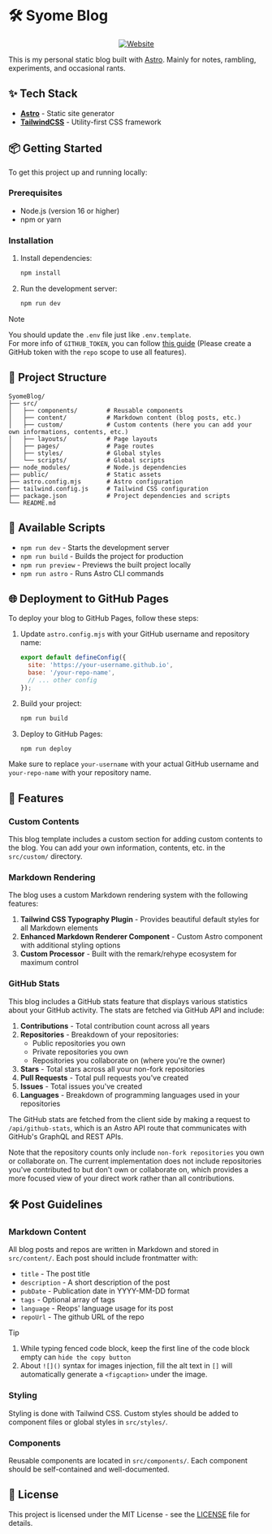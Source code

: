 # 🛠️ Syome Blog
<p align="center">
  <a href="https://www.syome.top/" target="_blank">
    <img src="https://img.shields.io/badge/visit%20syome-view-88C0D0?style=for-the-badge&logo=google-chrome&logoColor=white" alt="Website"/>
  </a>
</p>

This is my personal static blog built with [Astro](https://astro.build/). Mainly for notes, rambling, experiments, and occasional rants.

## ✨ Tech Stack

- **[Astro](https://astro.build/)** - Static site generator
- **[TailwindCSS](https://tailwindcss.com/)** - Utility-first CSS framework

## 📦 Getting Started

To get this project up and running locally:

### Prerequisites

- Node.js (version 16 or higher)
- npm or yarn

### Installation

1. Install dependencies:
   ```bash
   npm install
   ```

2. Run the development server:
   ```bash
   npm run dev
   ```

> [!NOTE]
> You should update the `.env` file just like `.env.template`. \
> For more info of `GITHUB_TOKEN`, you can follow [this guide](token-generate.md) (Please create a GitHub token with the `repo` scope to use all features).

## 📁 Project Structure

```
SyomeBlog/
├── src/
│   ├── components/        # Reusable components
│   ├── content/           # Markdown content (blog posts, etc.)
│   ├── custom/            # Custom contents (here you can add your own informations, contents, etc.)
│   ├── layouts/           # Page layouts
│   ├── pages/             # Page routes
│   ├── styles/            # Global styles
│   └── scripts/           # Global scripts
├── node_modules/          # Node.js dependencies
├── public/                # Static assets
├── astro.config.mjs       # Astro configuration
├── tailwind.config.js     # Tailwind CSS configuration
├── package.json           # Project dependencies and scripts
└── README.md
```

## 🚀 Available Scripts

- `npm run dev` - Starts the development server
- `npm run build` - Builds the project for production
- `npm run preview` - Previews the built project locally
- `npm run astro` - Runs Astro CLI commands

## 🌐 Deployment to GitHub Pages

To deploy your blog to GitHub Pages, follow these steps:

1. Update `astro.config.mjs` with your GitHub username and repository name:
   ```js
   export default defineConfig({
     site: 'https://your-username.github.io',
     base: '/your-repo-name',
     // ... other config
   });
   ```

2. Build your project:
   ```bash
   npm run build
   ```

3. Deploy to GitHub Pages:
   ```bash
   npm run deploy
   ```

Make sure to replace `your-username` with your actual GitHub username and `your-repo-name` with your repository name.

## 🎨 Features

### Custom Contents
This blog template includes a custom section for adding custom contents to the blog. You can add your own information, contents, etc. in the `src/custom/` directory.

### Markdown Rendering

The blog uses a custom Markdown rendering system with the following features:

1. **Tailwind CSS Typography Plugin** - Provides beautiful default styles for all Markdown elements
2. **Enhanced Markdown Renderer Component** - Custom Astro component with additional styling options
3. **Custom Processor** - Built with the remark/rehype ecosystem for maximum control

### GitHub Stats

This blog includes a GitHub stats feature that displays various statistics about your GitHub activity. The stats are fetched via GitHub API and include:

1. **Contributions** - Total contribution count across all years
2. **Repositories** - Breakdown of your repositories:
   - Public repositories you own
   - Private repositories you own
   - Repositories you collaborate on (where you're the owner)
3. **Stars** - Total stars across all your non-fork repositories
4. **Pull Requests** - Total pull requests you've created
5. **Issues** - Total issues you've created
6. **Languages** - Breakdown of programming languages used in your repositories

The GitHub stats are fetched from the client side by making a request to `/api/github-stats`, which is an Astro API route that communicates with GitHub's GraphQL and REST APIs.

Note that the repository counts only include `non-fork repositories` you own or collaborate on. The current implementation does not include repositories you've contributed to but don't own or collaborate on, which provides a more focused view of your direct work rather than all contributions.

## 🛠️ Post Guidelines

### Markdown Content

All blog posts and repos are written in Markdown and stored in `src/content/`. Each post should include frontmatter with:

- `title` - The post title
- `description` - A short description of the post
- `pubDate` - Publication date in YYYY-MM-DD format
- `tags` - Optional array of tags
- `language` - Reops' language usage for its post
- `repoUrl` - The github URL of the repo

> [!TIP]
> 1. While typing fenced code block, keep the first line of the code block empty can `hide the copy button`
> 2. About `![]()` syntax for images injection, fill the alt text in `[]` will automatically generate a `<figcaption>` under the image.

### Styling

Styling is done with Tailwind CSS. Custom styles should be added to component files or global styles in `src/styles/`.

### Components

Reusable components are located in `src/components/`. Each component should be self-contained and well-documented.

## 📄 License

This project is licensed under the MIT License - see the [LICENSE](LICENSE) file for details.
